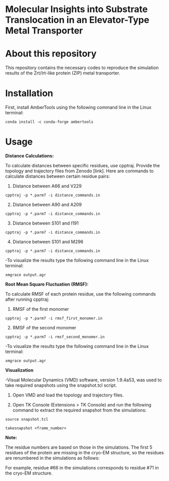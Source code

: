 Molecular Insights into Substrate Translocation in an Elevator-Type Metal Transporter
=======
About this repository
=======
This repository contains the necessary codes to reproduce the simulation results of the Zrt/Irt-like protein (ZIP) metal transporter.

Installation
=======

First, install AmberTools using the following command line in the Linux terminal:

`conda install -c conda-forge ambertools`

Usage
=======
**Distance Calculations:**

To calculate distances between specific residues, use cpptraj. Provide the topology and trajectory files from Zenodo [link]. Here are commands to calculate distances between certain residue pairs:

1. Distance between A66 and V229

`cpptraj -p *.parm7 -i distance_commands.in`

2. Distance between A90 and A209

`cpptraj -p *.parm7 -i distance_commands.in`

3. Distance between S101 and I191

`cpptraj -p *.parm7 -i distance_commands.in`

4. Distance between S101 and M296

`cpptraj -p *.parm7 -i distance_commands.in`

-To visualize the results type the following command line in the Linux terminal:

`xmgrace output.agr`

**Root Mean Square Fluctuation (RMSF):**

To calculate RMSF of each protein residue, use the following commands after running cpptraj:


1. RMSF of the first monomer

`cpptraj -p *.parm7 -i rmsf_first_monomer.in`

2. RMSF of the second monomer

`cpptraj -p *.parm7 -i rmsf_second_monomer.in`

-To visualize the results type the following command line in the Linux terminal:

`xmgrace output.agr`

**Visualization**

-Visual Molecular Dynamics (VMD) software, version 1.9.4a53, was used to take required snapshots using the snapshot.tcl script.

1. Open VMD and load the topology and trajectory files.

2. Open TK Console (Extensions > TK Console) and run the following command to extract the required snapshot from the simulations:


`source snapshot.tcl`

`takesnapshot <frame_number>`

**Note:**

The residue numbers are based on those in the simulations. The first 5 residues of the protein are missing in the cryo-EM structure, so the residues are renumbered in the simulations as follows:

For example, residue #66 in the simulations corresponds to residue #71 in the cryo-EM structure.


